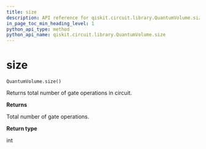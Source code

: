 ```yaml
---
title: size
description: API reference for qiskit.circuit.library.QuantumVolume.size
in_page_toc_min_heading_level: 1
python_api_type: method
python_api_name: qiskit.circuit.library.QuantumVolume.size
---
```


# size

<span id="qiskit.circuit.library.QuantumVolume.size" />

`QuantumVolume.size()`

Returns total number of gate operations in circuit.

**Returns**

Total number of gate operations.

**Return type**

int

